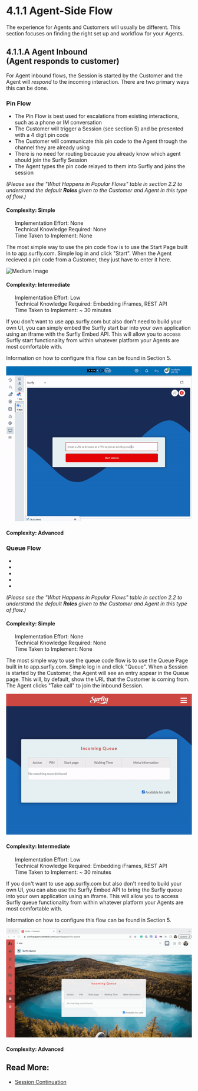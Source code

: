 
# <span class="header-numbers">4.1.1</span> Agent-Side Flow

The experience for Agents and Customers will usually be different. This section focuses on finding the right set up and workflow for your Agents.

## <span class="header-numbers">4.1.1.A </span> Agent Inbound <br><span class="red italic">(Agent responds to customer)</span>

For Agent inbound flows, the Session is started by the Customer and the Agent will <i>respond</i> to the incoming interaction. There are two primary ways this can be done. 

### Pin Flow

<ul>
<li class="red bold"><a class="dark-gray normal-font">The Pin Flow is best used for escalations from existing interactions, such as a phone or IM conversation</a></li>
<li class="red bold"><a class="dark-gray normal-font">The Customer will trigger a Session (see section 5) and be presented with a 4 digit pin code</a></li>
<li class="red bold"><a class="dark-gray normal-font">The Customer will communicate this pin code to the Agent through the channel they are already using</a></li>
<li class="red bold"><a class="dark-gray normal-font">There is no need for routing because you already know which agent should join the Surfly Session</a></li>
<li class="red bold"><a class="dark-gray normal-font">The Agent types the pin code relayed to them into Surfly and joins the session</a></li>
</ul>

<i>(Please see the "What Happens in Popular Flows" table in section 2.2 to understand the default <b>Roles</b> given to the Customer and Agent in this type of flow.)</i>

#### <span class="red bold">Complexity:</span> Simple

<ul class="dark-gray">
<span class="green bold">Implementation Effort: </span> None <br>
<span class="blue bold">Technical Knowledge Required: </span> None <br>
<span class="red bold">Time Taken to Implement: </span> None <br>
</ul>

The most simple way to use the pin code flow is to use the Start Page built in to app.surfly.com. Simple log in and click "Start". When the Agent recieved a pin code from a Customer, they just have to enter it here.

<div class=image-container>
<img class="medium-image" src="https://github.com/JSPOON3R/JSPOON3R.github.io/blob/main/guide/images/pinstart.gif?raw=true" alt="Medium Image">
</div>

#### <span class="red bold">Complexity:</span> Intermediate

<ul class="dark-gray">
<span class="green bold">Implementation Effort: </span> Low <br>
<span class="blue bold">Technical Knowledge Required: </span> Embedding iFrames, REST API <br>
<span class="red bold">Time Taken to Implement: </span> ~ 30 minutes <br>
</ul>

If you don't want to use app.surfly.com but also don't need to build your own UI, you can simply embed the Surfly start bar into your own application using an iframe with the Surfly Embed API. This will allow you to access Surfly start functionality from within whatever platform your Agents are most comfortable with.

Information on how to configure this flow can be found in <span class="red">Section 5</span>.

<div class=image-container>
<img class="medium-image" src="https://raw.githubusercontent.com/JSPOON3R/JSPOON3R.github.io/main/guide/images/embedded-pin-flow.gif" alt="Medium Image">
</div>


#### <span class="red bold">Complexity:</span> Advanced









### Queue Flow

<ul>
<li class="red bold"><a class="dark-gray normal-font"></a></li>
<li class="red bold"><a class="dark-gray normal-font"></a></li>
<li class="red bold"><a class="dark-gray normal-font"></a></li>
<li class="red bold"><a class="dark-gray normal-font"></a></li>
<li class="red bold"><a class="dark-gray normal-font"></a></li>
</ul>

<i>(Please see the "What Happens in Popular Flows" table in section 2.2 to understand the default <b>Roles</b> given to the Customer and Agent in this type of flow.)</i>

#### <span class="red bold">Complexity:</span> Simple

<ul class="dark-gray">
<span class="green bold">Implementation Effort: </span> None <br>
<span class="blue bold">Technical Knowledge Required: </span> None <br>
<span class="red bold">Time Taken to Implement: </span> None <br>
</ul>

The most simple way to use the queue code flow is to use the Queue Page built in to app.surfly.com. Simple log in and click "Queue". When a Session is started by the Customer, the Agent will see an entry appear in the Queue page. This will, by default, show the URL that the Customer is coming from. The Agent clicks "Take call" to join the inbound Session.
<div class=image-container>
<img class="medium-image" src="https://raw.githubusercontent.com/JSPOON3R/JSPOON3R.github.io/main/guide/images/queuestart.gif" alt="Medium Image">
</div>

#### <span class="red bold">Complexity:</span> Intermediate

<ul class="dark-gray">
<span class="green bold">Implementation Effort: </span> Low <br>
<span class="blue bold">Technical Knowledge Required: </span> Embedding iFrames, REST API <br>
<span class="red bold">Time Taken to Implement: </span> ~ 30 minutes <br>
</ul>

If you don't want to use app.surfly.com but also don't need to build your own UI, you can also use the Surfly Embed API to bring the Surfly queue into your own application using an iframe. This will allow you to access Surfly queue functionality from within whatever platform your Agents are most comfortable with.

Information on how to configure this flow can be found in <span class="red">Section 5</span>.

<div class=image-container>
<img class="medium-image" src="https://raw.githubusercontent.com/JSPOON3R/JSPOON3R.github.io/main/guide/images/zendesk-queue.gif" alt="Medium Image">
</div>


#### <span class="red bold">Complexity:</span> Advanced



## Read More:<br>
<ul>
<li class="red bold"><a class="dark-gray normal-weight"  href="https://docs.surfly.com/tutorials/session-continuation/">Session Continuation<br></a></li><br>
</ul>
